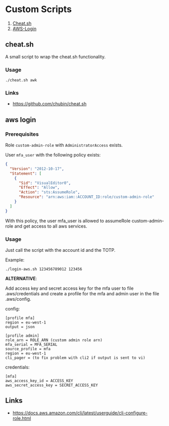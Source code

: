 # Custom Scripts

1. [Cheat.sh](#cheatsh)
1. [AWS-Login](#aws-login)

## cheat.sh

A small script to wrap the cheat.sh functionality.

### Usage

```shell
./cheat.sh awk
```

### Links

- https://github.com/chubin/cheat.sh

## aws login

### Prerequisites

Role `custom-admin-role` with `AdministratorAccess` exists.

User `mfa_user` with the following policy exists:

```json
{
  "Version": "2012-10-17",
  "Statement": [
    {
      "Sid": "VisualEditor0",
      "Effect": "Allow",
      "Action": "sts:AssumeRole",
      "Resource": "arn:aws:iam::ACCOUNT_ID:role/custom-admin-role"
    }
  ]
}
```

With this policy, the user mfa_user is allowed to assumeRole custom-admin-role and get access to all aws services.

### Usage

Just call the script with the account id and the TOTP.

Example:

```shell
./login-aws.sh 123456789012 123456
```

**ALTERNATIVE**:

Add access key and secret access key for the mfa user to file .aws/credentials and create a profile for the mfa and
admin user in the file .aws/config.

config:

```shell
[profile mfa]
region = eu-west-1
output = json

[profile admin]
role_arn = ROLE_ARN (custom admin role arn)
mfa_serial = MFA_SERIAL
source_profile = mfa
region = eu-west-1
cli_pager = (to fix problem with cli2 if output is sent to vi)
```

credentials:

```shell
[mfa]
aws_access_key_id = ACCESS_KEY
aws_secret_access_key = SECRET_ACCESS_KEY
```

## Links

- https://docs.aws.amazon.com/cli/latest/userguide/cli-configure-role.html




